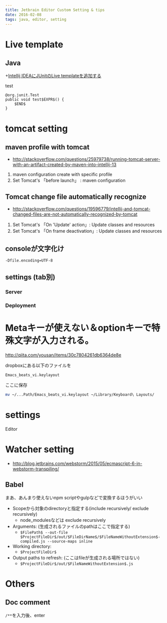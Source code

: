 ```yaml
---
title: Jetbrain Editor Custom Setting & tips
date: 2016-02-08
tags: java, editor, setting 
---
```




# Live template

## Java

+[Intellij IDEAにJUnitのLive templateを追加する](http://qiita.com/grimrose@github/items/3bd318eec63d98c80563)


test

```
@org.junit.Test
public void test$EXPR$() {
    $END$
}
```


# tomcat setting

## maven profile with tomcat

+ <http://stackoverflow.com/questions/25979738/running-tomcat-server-with-an-artifact-created-by-maven-into-intellij-13>

1. maven configuration create with specific profile
2. Set Tomcat's 「before launch」 : maven configuration


## Tomcat change file automatically recognize

+ <http://stackoverflow.com/questions/19596779/intellij-and-tomcat-changed-files-are-not-automatically-recognized-by-tomcat>

1. Set Tomcat's 「On 'Update' action」: Update classes and resources
2. Set Tomcat's 「On frame deactivation」: Update classes and resources


## consoleが文字化け

```
-Dfile.encoding=UTF-8
```

## settings (tab別)

### Server

### Deployment

# Metaキーが使えない＆optionキーで特殊文字が入力される。

<http://qiita.com/yousan/items/30c7804261db6364de8e>	

dropboxにある以下のファイルを

`Emacs_beats_vi.keylayout`

ここに保存

```sh
mv ~/...Path/Emacs_beats_vi.keylayout ~/Library/Keyboard\ Layouts/
```


# settings

Editor


# Watcher setting

+ <http://blog.jetbrains.com/webstorm/2015/05/ecmascript-6-in-webstorm-transpiling/>

## Babel

まあ、あんまり使えないnpm scriptやgulpなどで変換するほうがいい

- Scopeから対象のdirectoryと指定する(include recursively/ exclude recursively)
  - node_modulesなどは exclude recursively
- Arguments: (生成されるファイルのpathはここで指定する)
  - `$FilePath$ --out-file $ProjectFileDir$/out/$FileDirName$/$FileNameWithoutExtension$-compiled.js --source-maps inline`
- Working directory:
  - `$ProjectFileDir$`
- Output paths to refresh: (ここはfileが生成される場所ではない)
  - `$ProjectFileDir$/out/$FileNameWithoutExtension$.js`


# Others

## Doc comment

`/**`を入力後、enter


